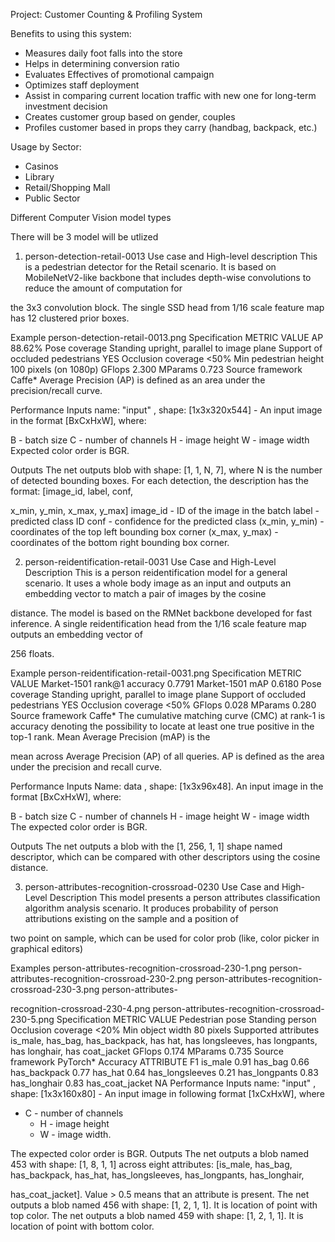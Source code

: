 Project: Customer Counting & Profiling System

Benefits to using this system:

- Measures daily foot falls into the store
- Helps in determining conversion ratio
- Evaluates Effectives of promotional campaign
- Optimizes staff deployment
- Assist in comparing current location traffic with new one for long-term investment decision
- Creates customer group based on gender, couples
- Profiles customer based in props they carry (handbag, backpack, etc.)

Usage by Sector:
- Casinos
- Library
- Retail/Shopping Mall
- Public Sector

Different Computer Vision model types

There will be 3 model will be utlized

1. person-detection-retail-0013
Use case and High-level description
This is a pedestrian detector for the Retail scenario. It is based on MobileNetV2-like backbone that includes depth-wise convolutions to reduce the amount of computation for 

the 3x3 convolution block. The single SSD head from 1/16 scale feature map has 12 clustered prior boxes.

Example
person-detection-retail-0013.png
Specification
METRIC	VALUE
AP	88.62%
Pose coverage	Standing upright, parallel to image plane
Support of occluded pedestrians	YES
Occlusion coverage	<50%
Min pedestrian height	100 pixels (on 1080p)
GFlops	2.300
MParams	0.723
Source framework	Caffe*
Average Precision (AP) is defined as an area under the precision/recall curve.

Performance
Inputs
name: "input" , shape: [1x3x320x544] - An input image in the format [BxCxHxW], where:

B - batch size
C - number of channels
H - image height
W - image width
Expected color order is BGR.

Outputs
The net outputs blob with shape: [1, 1, N, 7], where N is the number of detected bounding boxes. For each detection, the description has the format: [image_id, label, conf, 

x_min, y_min, x_max, y_max]
image_id - ID of the image in the batch
label - predicted class ID
conf - confidence for the predicted class
(x_min, y_min) - coordinates of the top left bounding box corner
(x_max, y_max) - coordinates of the bottom right bounding box corner.

2. person-reidentification-retail-0031
Use Case and High-Level Description
This is a person reidentification model for a general scenario. It uses a whole body image as an input and outputs an embedding vector to match a pair of images by the cosine 

distance. The model is based on the RMNet backbone developed for fast inference. A single reidentification head from the 1/16 scale feature map outputs an embedding vector of 

256 floats.

Example
person-reidentification-retail-0031.png
Specification
METRIC	VALUE
Market-1501 rank@1 accuracy	0.7791
Market-1501 mAP	0.6180
Pose coverage	Standing upright, parallel to image plane
Support of occluded pedestrians	YES
Occlusion coverage	<50%
GFlops	0.028
MParams	0.280
Source framework	Caffe*
The cumulative matching curve (CMC) at rank-1 is accuracy denoting the possibility to locate at least one true positive in the top-1 rank. Mean Average Precision (mAP) is the 

mean across Average Precision (AP) of all queries. AP is defined as the area under the precision and recall curve.

Performance
Inputs
Name: data , shape: [1x3x96x48]. An input image in the format [BxCxHxW], where:

B - batch size
C - number of channels
H - image height
W - image width
The expected color order is BGR.

Outputs
The net outputs a blob with the [1, 256, 1, 1] shape named descriptor, which can be compared with other descriptors using the cosine distance.


3. person-attributes-recognition-crossroad-0230
Use Case and High-Level Description
This model presents a person attributes classification algorithm analysis scenario. It produces probability of person attributions existing on the sample and a position of 

two point on sample, which can be used for color prob (like, color picker in graphical editors)

Examples
person-attributes-recognition-crossroad-230-1.png person-attributes-recognition-crossroad-230-2.png person-attributes-recognition-crossroad-230-3.png person-attributes-

recognition-crossroad-230-4.png person-attributes-recognition-crossroad-230-5.png
Specification
METRIC	VALUE
Pedestrian pose	Standing person
Occlusion coverage	<20%
Min object width	80 pixels
Supported attributes	is_male, has_bag, has_backpack, has hat, has longsleeves, has longpants, has longhair, has coat_jacket
GFlops	0.174
MParams	0.735
Source framework	PyTorch*
Accuracy
ATTRIBUTE	F1
is_male	0.91
has_bag	0.66
has_backpack	0.77
has_hat	0.64
has_longsleeves	0.21
has_longpants	0.83
has_longhair	0.83
has_coat_jacket	NA
Performance
Inputs
name: "input" , shape: [1x3x160x80] - An input image in following format [1xCxHxW], where
- C - number of channels
    - H - image height
    - W - image width.

The expected color order is BGR.
Outputs
The net outputs a blob named 453 with shape: [1, 8, 1, 1] across eight attributes: [is_male, has_bag, has_backpack, has_hat, has_longsleeves, has_longpants, has_longhair, 

has_coat_jacket]. Value > 0.5 means that an attribute is present.
The net outputs a blob named 456 with shape: [1, 2, 1, 1]. It is location of point with top color.
The net outputs a blob named 459 with shape: [1, 2, 1, 1]. It is location of point with bottom color.

